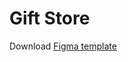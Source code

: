 # Gift Store

Download [Figma template](<https://www.figma.com/file/agQctyGNT2lr0X42AMGfk1/Freebie---Gift-Store-Website-Template-(Copy)-(Copy)?node-id=2%3A0>)
